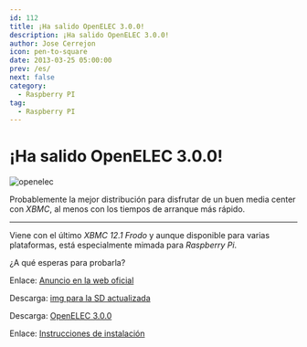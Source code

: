 ```yaml
---
id: 112
title: ¡Ha salido OpenELEC 3.0.0!
description: ¡Ha salido OpenELEC 3.0.0!
author: Jose Cerrejon
icon: pen-to-square
date: 2013-03-25 05:00:00
prev: /es/
next: false
category:
  - Raspberry PI
tag:
  - Raspberry PI
---
```


# ¡Ha salido OpenELEC 3.0.0!

![openelec](/images/openelec3.jpg)

Probablemente la mejor distribución para disfrutar de un buen media center con *XBMC*, al menos con los tiempos de arranque más rápido.

- - -
Viene con el último *XBMC 12.1 Frodo* y aunque disponible para varias plataformas, está especialmente mimada para *Raspberry Pi*.

¿A qué esperas para probarla?

Enlace: [Anuncio en la web oficial](http://openelec.tv/news/22-releases/86-openelec-3-0-0-released)

Descarga: [img para la SD actualizada](http://resources.pichimney.com/OpenELEC/official_images/OpenELEC-RPi.arm-3.0.0.img.zip)

Descarga: [OpenELEC 3.0.0](http://openelec.tv/get-openelec/viewcategory/10-raspberry-pi-builds)

Enlace: [Instrucciones de instalación](http://wiki.openelec.tv/index.php?title=Installing_OpenELEC_on_Raspberry_Pi)

 